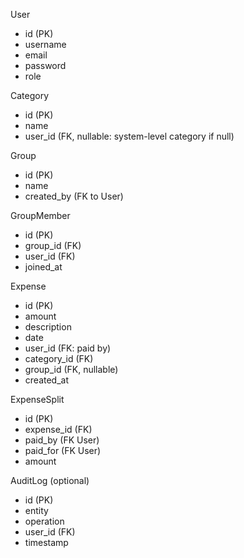 User
- id (PK)
- username
- email
- password
- role

Category
- id (PK)
- name
- user_id (FK, nullable: system-level category if null)

Group
- id (PK)
- name
- created_by (FK to User)

GroupMember
- id (PK)
- group_id (FK)
- user_id (FK)
- joined_at

Expense
- id (PK)
- amount
- description
- date
- user_id (FK: paid by)
- category_id (FK)
- group_id (FK, nullable)
- created_at

ExpenseSplit
- id (PK)
- expense_id (FK)
- paid_by (FK User)
- paid_for (FK User)
- amount

AuditLog (optional)
- id (PK)
- entity
- operation
- user_id (FK)
- timestamp
